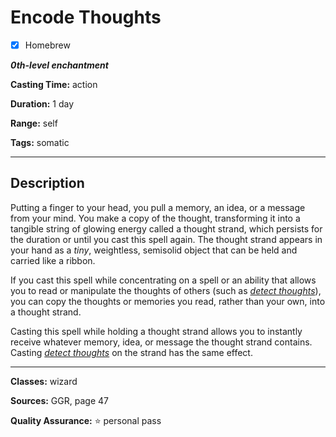 # Encode Thoughts

- [x] Homebrew

***0th-level enchantment***

**Casting Time:** action

**Duration:** 1 day

**Range:** self

**Tags:** somatic

---

## Description
Putting a finger to your head, you pull a memory, an idea, or a message from your mind. You make a copy of the thought, transforming it into a tangible string of glowing energy called a thought strand, which persists for the duration or until you cast this spell again. The thought strand appears in your hand as a *tiny*, weightless, semisolid object that can be held and carried like a ribbon.

If you cast this spell while concentrating on a spell or an ability that allows you to read or manipulate the thoughts of others (such as [*detect thoughts*](../level-2/detect-thoughts)), you can copy the thoughts or memories you read, rather than your own, into a thought strand.

Casting this spell while holding a thought strand allows you to instantly receive whatever memory, idea, or message the thought strand contains. Casting [*detect thoughts*](../level-2/detect-thoughts) on the strand has the same effect.

---

**Classes:** wizard

**Sources:** GGR, page 47

**Quality Assurance:** :star: personal pass
